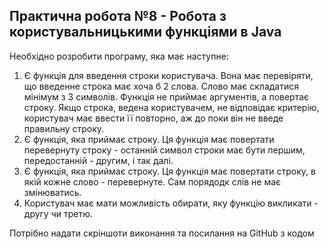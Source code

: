## Практична робота №8 - Робота з користувальницькими функціями в Java

Необхідно розробити програму, яка має наступне:

1) Є функція для введення строки користувача. Вона має перевіряти, що введенне строка має хоча б 2 слова. Слово має складатися мінімум з 3 символів. Функція не приймає аргументів, а повертає строку. Якщо строка, ведена користувачем, не відповідає критерію, користувач має ввести її повторно, аж до поки він не введе правильну строку.
2) Є функція, яка приймає строку. Ця функція має повертати перевернуту строку - останній символ строки має бути першим, передостанній - другим, і так далі.
3) Є функція, яка приймає строку. Ця функція має повертати строку, в якій кожне слово - перевернуте. Сам порядодк слів не має змінюватись.
4) Користувач має мати можливість обирати, яку функцію викликати - другу чи третю.

Потрібно надати скріншоти виконання та посилання на GitHub з кодом
